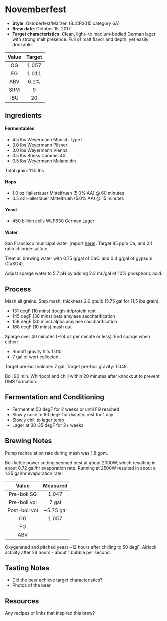 # Novemberfest

* **Style**: Oktoberfest/Märzen (BJCP2015 category 6A)
* **Brew date**: October 15, 2017
* **Target characteristics**: Clean, light- to medium-bodied German lager with strong malt presence. Full of malt flavor and depth, yet easily drinkable.

| Value      | Target |
| :--------: |:------:|
| OG         | 1.057  | 
| FG         | 1.011  | 
| ABV        | 6.1%   |   
| SRM        | 9      |   
| IBU        | 20     |   

## Ingredients

#### Fermentables

* 4.5 lbs Weyermann Munich Type I
* 3.0 lbs Weyermann Pilsner
* 3.0 lbs Weyermann Vienna
* 0.5 lbs Briess Caramel 40L
* 0.5 lbs Weyermann Melanoidin

Total grain: 11.5 lbs

#### Hops

* 1.0 oz Hallertauer Mittelfrueh (5.0% AA) @ 60 minutes
* 0.5 oz Hallertauer Mittelfrueh (5.0% AA) @ 15 minutes

#### Yeast

* 450 billion cells WLP830 German Lager

#### Water

San Francisco municipal water (report [here](http://www.sfwater.org/index.aspx?page=634)). Target 85 ppm Ca, and 2:1 ratio chloride:sulfate.

Treat all brewing water with 0.75 g/gal of CaCl and 0.4 g/gal of gypsum (CaSO4).

Adjust sparge water to 5.7 pH by adding 2.2 mL/gal of 10% phosphoric acid.

## Process

Mash all grains. Step mash, thickness 2.0 qts/lb (5.75 gal for 11.5 lbs grain).

* 131 degF (10 mins) dough-in/protein rest
* 145 degF (30 mins) beta amylase saccharification
* 158 degF (30 mins) alpha amylase saccharification
* 168 degF (10 mins) mash out

Sparge over 40 minutes (~24 oz per minute or less). End sparge when either:

* Runoff gravity hits 1.010
* 7 gal of wort collected.

Target pre-boil volume: 7 gal. Target pre-boil gravity: 1.049.

Boil 90 min. Whirlpool and chill within 20 minutes after knockout to prevent DMS formation.

## Fermentation and Conditioning

* Ferment at 50 degF for 2 weeks or until FG reached
* Slowly raise to 60 degF for diacetyl rest for 1 day
* Slowly chill to lager temp
* Lager at 30-35 degF for 2+ weeks

## Brewing Notes

Pump recirculation rate during mash was 1.8 gpm.

Boil kettle power setting seemed best at about 2000W, which resulting in about 0.72 gal/hr evaporation rate. Running at 2500W resulted in about a 1.25 gal/hr evaporation rate.

| Value         | Measured  |
| :-----------: |:---------:|
| Pre-boil SG   | 1.047     |
| Pre-boil vol  | 7 gal     |
| Post-boil vol | ~5.75 gal |
| OG            | 1.057     | 
| FG            |           | 
| ABV           |           | 


Oxygenated and pitched yeast ~12 hours after chilling to 50 degF. Airlock activity after 24 hours - about 1 bubble per second.

## Tasting Notes

* Did the beer achieve target characteristics?
* Photos of the beer

## Resources

Any recipes or links that inspired this brew?
